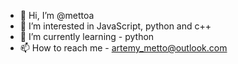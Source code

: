- 👋 Hi, I’m @mettoa
- 👀 I’m interested in JavaScript, python and c++
- 🌱 I’m currently learning - python 
- 📫 How to reach me - artemy_metto@outlook.com

<!---
mettoa/mettoa is a ✨ special ✨ repository because its `README.md` (this file) appears on your GitHub profile.
You can click the Preview link to take a look at your changes.
--->

